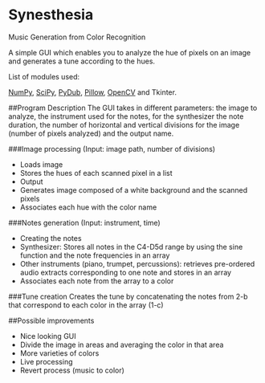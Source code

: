 # Synesthesia
Music Generation from Color Recognition

A simple GUI which enables you to analyze the hue of pixels on an image and generates a tune according to the hues. 

List of modules used:

[NumPy](http://www.numpy.org/), [SciPy](https://www.scipy.org/), [PyDub](https://github.com/jiaaro/pydub/), [Pillow](http://python-pillow.org/), [OpenCV](http://opencv.org/) and Tkinter.

##Program Description
The GUI takes in different parameters: the image to analyze, the instrument used for the notes, for the synthesizer the note duration, the number of horizontal and vertical divisions for the image (number of pixels analyzed) and the output name.

###Image processing (Input: image path, number of divisions)
* Loads image
*	Stores the hues of each scanned pixel in a list
*	Output
  * Generates image composed of a white background and the scanned pixels
  *	Associates each hue with the color name
  
###Notes generation (Input: instrument, time)
*	Creating the notes
  *	Synthesizer: Stores all notes in the C4-D5d range by using the sine function and the note frequencies in an array
  *	Other instruments (piano, trumpet, percussions): retrieves pre-ordered audio extracts corresponding to one note and stores in an array
*	Associates each note from the array to a color

###Tune creation
Creates the tune by concatenating the notes from 2-b that correspond to each color in the array (1-c)


##Possible improvements
-	Nice looking GUI
-	Divide the image in areas and averaging the color in that area
-	More varieties of colors
-	Live processing
-	Revert process (music to color)
